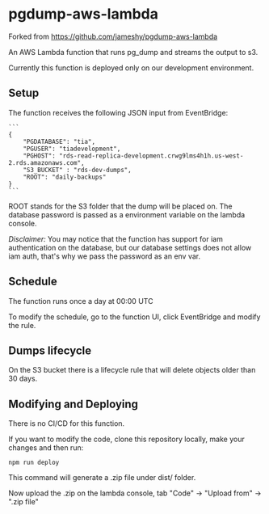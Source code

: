 # pgdump-aws-lambda

Forked from https://github.com/jameshy/pgdump-aws-lambda

An AWS Lambda function that runs pg_dump and streams the output to s3.

Currently this function is deployed only on our development environment. 

## Setup

The function receives the following JSON input from EventBridge:

    ```
    {
        "PGDATABASE": "tia",
        "PGUSER": "tiadevelopment",
        "PGHOST": "rds-read-replica-development.crwg9lms4h1h.us-west-2.rds.amazonaws.com",
        "S3_BUCKET" : "rds-dev-dumps",
        "ROOT": "daily-backups"
    }
    ```

ROOT stands for the S3 folder that the dump will be placed on.
The database password is passed as a environment variable on the lambda console.

*Disclaimer:* You may notice that the function has support for iam authentication on the database, but our database settings does not allow iam auth, that's why we pass the password as an env var.

## Schedule

The function runs once a day at 00:00 UTC

To modify the schedule, go to the function UI, click EventBridge and modify the rule.

## Dumps lifecycle

On the S3 bucket there is a lifecycle rule that will delete objects older than 30 days.

## Modifying and Deploying

There is no CI/CD for this function.

If you want to modify the code, clone this repository locally, make your changes and then run:

`npm run deploy`

This command will generate a .zip file under dist/ folder.

Now upload the .zip on the lambda console, tab "Code" -> "Upload from" -> ".zip file"